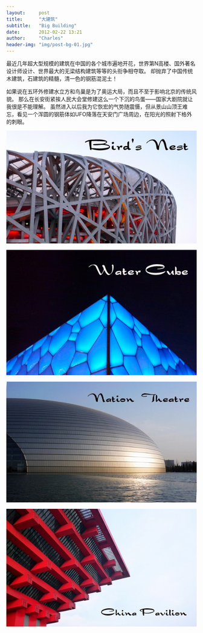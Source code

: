 ```yaml
---
layout:     post
title:      "大建筑"
subtitle:   "Big Building"
date:       2012-02-22 13:21
author:     "Charles"
header-img: "img/post-bg-01.jpg"
---
```


最近几年超大型规模的建筑在中国的各个城市遍地开花，世界第N高楼、国外著名设计师设计、世界最大的无梁结构建筑等等的头衔争相夺取。
却抛弃了中国传统木建筑，石建筑的精髓，清一色的钢筋混泥土！

如果说在五环外修建水立方和鸟巢是为了奥运大局，而且不至于影响北京的传统风貌。
那么在长安街紧挨人民大会堂修建这么一个下沉的鸟蛋——国家大剧院就让我很是不能理解。
虽然进入以后我为它恢宏的气势随震慑，但从景山山顶王难忘，看见一个浑圆的钢筋体如UFO降落在天安门广场周边，在阳光的照射下格外的刺眼。

![birdnest](/img/birdnest.jpg)

![watercube](/img/watercube.jpg)

![nationtheatre](/img/nationtheatre.jpg)

![chinesered](/img/chinesered.jpg)